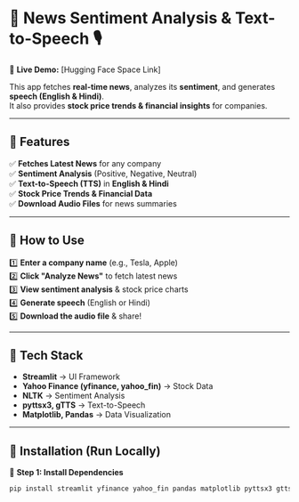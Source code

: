 # 📰 News Sentiment Analysis & Text-to-Speech 🎙️  
🚀 **Live Demo:** [Hugging Face Space Link]  

This app fetches **real-time news**, analyzes its **sentiment**, and generates **speech (English & Hindi)**.  
It also provides **stock price trends & financial insights** for companies.  

---

## 🔹 Features  
✅ **Fetches Latest News** for any company  
✅ **Sentiment Analysis** (Positive, Negative, Neutral)  
✅ **Text-to-Speech (TTS)** in **English & Hindi**  
✅ **Stock Price Trends & Financial Data**  
✅ **Download Audio Files** for news summaries  

---

## 🔹 How to Use  
1️⃣ **Enter a company name** (e.g., Tesla, Apple)  
2️⃣ **Click "Analyze News"** to fetch latest news  
3️⃣ **View sentiment analysis** & stock price charts  
4️⃣ **Generate speech** (English or Hindi)  
5️⃣ **Download the audio file** & share!  

---

## 🔹 Tech Stack  
- **Streamlit** → UI Framework  
- **Yahoo Finance (yfinance, yahoo_fin)** → Stock Data  
- **NLTK** → Sentiment Analysis  
- **pyttsx3, gTTS** → Text-to-Speech  
- **Matplotlib, Pandas** → Data Visualization  

---

## 🔹 Installation (Run Locally)  
🔧 **Step 1: Install Dependencies**  
```bash
pip install streamlit yfinance yahoo_fin pandas matplotlib pyttsx3 gtts nltk
